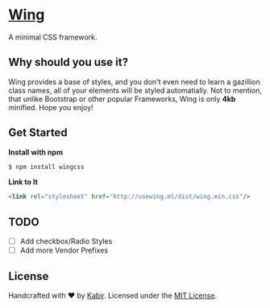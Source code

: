 # [Wing](http://usewing.ml)

A minimal CSS framework.

## Why should you use it?

Wing provides a base of styles, and you don't even need to learn a gazillion class names, all of your elements will be styled automatially. Not to mention, that unlike Bootstrap or other popular Frameworks, Wing is only **4kb** minified. Hope you enjoy!

## Get Started

**Install with npm**

```sh
$ npm install wingcss
```

**Link to It**

```html
<link rel="stylesheet" href="http://usewing.ml/dist/wing.min.css"/>
```


## TODO
- [ ] Add checkbox/Radio Styles
- [ ] Add more Vendor Prefixes

## License

Handcrafted with ♥ by [Kabir](http://kabir.ml). Licensed under the [MIT License](http://kingpixil.github.io/license).